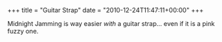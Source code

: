 +++
title = "Guitar Strap"
date = "2010-12-24T11:47:11+00:00"
+++

Midnight Jamming is way easier <em>with</em> a guitar strap... even if it is a pink fuzzy one.
			